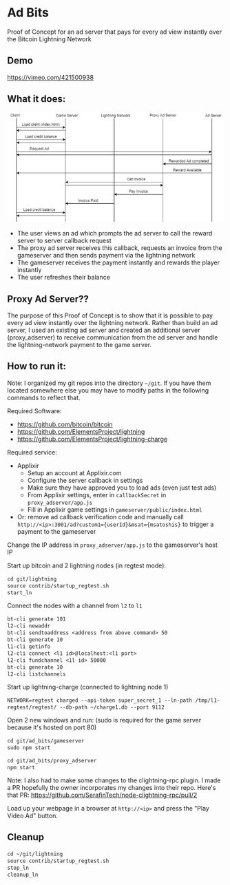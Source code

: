 # Ad Bits
Proof of Concept for an ad server that pays for every ad view instantly over the Bitcoin Lightning Network

## Demo

https://vimeo.com/421500938

## What it does:

![Network Flow Diagram](https://raw.githubusercontent.com/kschieck/ad_bits/master/network_diagram.png)

- The user views an ad which prompts the ad server to call the reward server to server callback request
- The proxy ad server receives this callback, requests an invoice from the gameserver and then sends payment via the lightning network
- The gameserver receives the payment instantly and rewards the player instantly
- The user refreshes their balance

## Proxy Ad Server??

The purpose of this Proof of Concept is to show that it is possible to pay every ad view instantly over the lightning network. Rather than build an ad server, I used an existing ad server and created an additional server (proxy_adserver) to receive communication from the ad server and handle the lightning-network payment to the game server.

## How to run it:

Note: I organized my git repos into the directory `~/git`. If you have them located somewhere else you may have to modify paths in the following commands to reflect that.

Required Software:
- https://github.com/bitcoin/bitcoin
- https://github.com/ElementsProject/lightning
- https://github.com/ElementsProject/lightning-charge

Required service:
- Applixir
   - Setup an account at Applixir.com
   - Configure the server callback in settings
   - Make sure they have approved you to load ads (even just test ads)
   - From Applixir settings, enter in `callbackSecret` in `proxy_adserver/app.js`
   - Fill in Applixir game settings in `gameserver/public/index.html`
 - Or: remove ad callback verification code and manually call `http://<ip>:3001/ad?custom1={userId}&msat={msatoshis}` to trigger a payment to the gameserver

Change the IP address in `proxy_adserver/app.js` to the gameserver's host IP

Start up bitcoin and 2 lightning nodes (in regtest mode):
```
cd git/lightning
source contrib/startup_regtest.sh
start_ln
```

Connect the nodes with a channel from `l2` to `l1`
```
bt-cli generate 101
l2-cli newaddr
bt-cli sendtoaddress <address from above command> 50
bt-cli generate 10
l1-cli getinfo
l2-cli connect <l1 id>@localhost:<l1 port>
l2-cli fundchannel <1l id> 50000
bt-cli generate 10
l2-cli listchannels
```

Start up lightning-charge (connected to lightning node 1)
```
NETWORK=regtest charged --api-token super_secret_1 --ln-path /tmp/l1-regtest/regtest/ --db-path ~/charge1.db --port 9112
```

Open 2 new windows and run: (sudo is required for the game server because it's hosted on port 80)
```
cd git/ad_bits/gameserver
sudo npm start
```

```
cd git/ad_bits/proxy_adserver
npm start
```

Note: I also had to make some changes to the clightning-rpc plugin. I made a PR hopefully the owner incorporates my changes into their repo. Here's that PR: https://github.com/SerafinTech/node-clightning-rpc/pull/2

Load up your webpage in a browser at `http://<ip>` and press the "Play Video Ad" button.

## Cleanup
```
cd ~/git/lightning
source contrib/startup_regtest.sh
stop_ln
cleanup_ln
```
